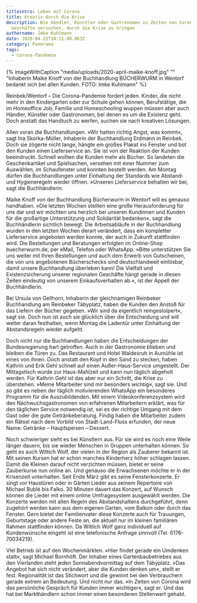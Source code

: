 ```yaml
---
titleintro: Leben mit Corona
title: Kreativ durch die Krise
description: Wie Händler, Künstler oder Gastronomen in Zeiten von Corona ihre
  Geschäfte versuchen, durch die Krise zu bringen
authorname: Imke Kuhlmann
date: 2020-04-21T10:11:49.063Z
category: Panorama
tags:
  - Corona-Pandemie
---
```


{% imageWithCaption "media/uploads/2020-april-maike-knoff.jpg" "" "Inhaberin Maike Knoff von der Buchhandlung BÜCHERWURM in Wentorf bedankt sich bei allen Kunden. FOTO: Imke Kuhlmann" %}

Reinbek/Wentorf – Die Corona-Pandemie fordert jeden. Kinder, die nicht mehr in den Kindergarten oder zur Schule gehen  können, Berufstätige, die im Homeoffice Job, Familie und Homeschooling wuppen müssen aber auch Händler, Künstler oder Gastronomen, bei denen es um die Existenz geht. Doch anstatt das Handtuch zu werfen, suchen sie nach kreativen Lösungen.

Allen voran die Buchhandlungen. »Wir hatten richtig Angst, was kommt«, sagt Ina Skorka-Müller, Inhaberin der Buchhandlung Erdmann in Reinbek. Doch sie zögerte nicht lange, hängte ein großes Plakat ins Fenster und bot den Kunden einen Lieferservice an. Sie ist von der Reaktion der Kunden beeindruckt. Schnell wollten die Kunden mehr als Bücher. So landeten die Geschenkartikel und Spielsachen, versehen mit einer Nummer zum Auswählen, im Schaufenster und konnten bestellt werden. Am Montag dürfen die Buchhandlungen unter Einhaltung der Standards wie Abstand- und Hygieneregeln wieder öffnen. »Unseren Lieferservice behalten wir bei, sagt die Buchhändlerin.


Maike Knoff von der Buchhandlung Bücherwurm in Wentorf will es genauso handhaben. »Die letzten Wochen stellten eine große Herausforderung für uns dar und wir möchten uns herzlich bei unseren Kundinnen und Kunden für die großartige Unterstützung und Solidarität bedanken«, sagt die Buchhändlerin sichtlich bewegt.
Die Arbeitsabläufe in der Buchhandlung wurden in den letzten Wochen derart verändert, dass ein kompletter Lieferservice angeboten werden konnte, der auch in Zukunft stattfinden wird. Die Bestellungen und Beratungen erfolgten im Online-Shop buecherwurm.de, per eMail, Telefon oder WhatsApp. »Bitte unterstützen Sie uns weiter mit Ihren Bestellungen und auch dem Erwerb von Gutscheinen, die von uns angebotenen Bücherschecks sind deutschlandweit einlösbar, damit unsere Buchhandlung überleben kann! Die Vielfalt und Existenzsicherung unserer regionalen Geschäfte hängt gerade in diesen Zeiten eindeutig von unserem Einkaufsverhalten ab.«, ist der Appell der Buchhändlerin.


Bei Ursula von Gellhorn, Inhaberin der gleichnamigen Reinbeker Buchhandlung am Reinbeker Täbyplatz, haben die Kunden den Anstoß für das Liefern der Bücher gegeben. »Wir sind da eigentlich reingestolpert«, sagt sie. Doch nun ist auch sie glücklich über die Entscheidung und will weiter daran festhalten, wenn Montag die Ladentür unter Einhaltung der Abstandsregeln wieder aufgeht. 

Doch nicht nur die Buchhandlungen haben die Entscheidungen der Bundesregierung hart getroffen. Auch in der Gastronomie blieben und bleiben die Türen zu. Das Restaurant und Hotel Waldesruh in Aumühle ist eines von ihnen. Doch anstatt den Kopf in den Sand zu stecken, haben Kathrin und Erik Gehl schnell auf einen Außer-Haus-Service umgestellt. Der Mittagstisch wurde zur Haus-Mahlzeit und kann nun täglich abgeholt werden. Für Kathrin Gehl ist das aber nur ein Schritt, die Krise zu überstehen. »Meine Mitarbeiter sind mir besonders wichtig«, sagt sie. Und so gibt es neben der täglich motivierenden WhatsApp ein besonderes Programm für die Auszubildenden. Mit einem Videokonferenzsystem wird den Nachwuchsgastronomen von erfahrenen Mitarbeitern erklärt, was für den täglichen Service notwendig ist, sei es der richtige Umgang mit dem Gast oder die gute Getränkeberatung. Findig haben die Mitarbeiter zudem ein Rätsel nach dem Vorbild von Stadt-Land-Fluss erfunden, der neue Name: Getränke – Hauptspeisen – Dessert. 

Noch schwieriger sieht es bei Künstlern aus. Für sie wird es noch eine Weile länger dauern, bis sie wieder Menschen in Gruppen unterhalten können. So geht es auch Wittich Wolf, der vielen in der Region als Zauberer bekannt ist. Mit seinen Kursen hat er schon manches Kinderherz höher schlagen lassen. Damit die Kleinen darauf nicht verzichten müssen, bietet er seine Zauberkurse nun online an. Und genauso die Erwachsenen möchte er in der Krisenzeit unterhalten. Seit Ende März gibt es seine Fensterkonzerte. Er singt vor Haustüren oder in Gärten Lieder aus seinem Repertoire von Michael Bublé bis Falko. 30 Minuten dauert das Konzert, auf Wunsch können die Lieder mit einem online Umfragesystem ausgewählt werden. Die Konzerte werden mit allen Regeln des Abstandshaltens durchgeführt, denn zugehört werden kann aus dem eigenen Garten, vom Balkon oder durch das Fenster. Gern bietet der Familienvater diese Konzerte auch für Trauungen, Geburtstage oder andere Feste an, die aktuell nur im kleinen familiären Rahmen stattfinden können. Da Wittich Wolf ganz individuell auf Kundenwünsche eingeht ist eine telefonische Anfrage sinnvoll (Tel. 0176-70034219).

Viel Betrieb ist auf den Wochenmärkten. »Hier findet gerade ein Umdenken statt«, sagt Michael Bornhöft. Der Inhaber eines Gartenbaubetriebes aus den Vierlanden steht jeden Sonnabendvormittag auf dem Täbyplatz. »Das Angebot hat sich nicht verändert, aber die Kunden denken um«, stellt er fest. Regionalität ist das Stichwort und die gewinnt bei den Verbrauchern gerade extrem an Bedeutung. Und nicht nur das. »In Zeiten von Corona wird das persönliche Gespräch für Kunden immer wichtiger«, sagt er. Und das hat bei Markthändlern schon immer einen besonderen Stellenwert gehabt.